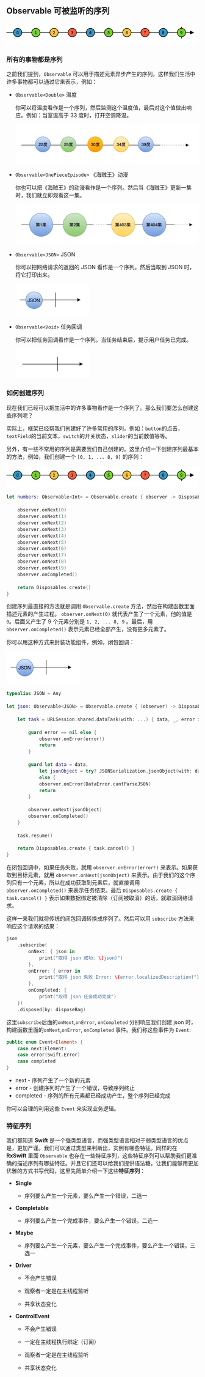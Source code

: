 ## Observable 可被监听的序列

![1](/assets/Observable/Obervable.png)

### 所有的事物都是序列

之前我们提到，`Observable` 可以用于描述元素异步产生的序列。这样我们生活中许多事物都可以通过它来表示，例如：

* `Observable<Double>` 温度

  你可以将温度看作是一个序列，然后监测这个温度值，最后对这个值做出响应。例如：当室温高于 33 度时，打开空调降温。

  ![1](/assets/Observable/Temperature.png)

* `Observable<OnePieceEpisode>` 《海贼王》动漫

  你也可以把《海贼王》的动漫看作是一个序列。然后当《海贼王》更新一集时，我们就立即观看这一集。

  ![1](/assets/Observable/OnePiece.png)

* `Observable<JSON>` JSON

  你可以把网络请求的返回的 JSON 看作是一个序列。然后当取到 JSON 时，将它打印出来。

  ![1](/assets/Observable/JSON.png)

* `Observable<Void>` 任务回调

  你可以把任务回调看作是一个序列。当任务结束后，提示用户任务已完成。

  ![1](/assets/Observable/Callback.png)

### 如何创建序列

现在我们已经可以把生活中的许多事物看作是一个序列了。那么我们要怎么创建这些序列呢？

实际上，框架已经帮我们创建好了许多常用的序列。例如：`button`的点击，`textField`的当前文本，`switch`的开关状态，`slider`的当前数值等等。

另外，有一些不常用的序列是需要我们自己创建的。这里介绍一下创建序列最基本的方法，例如，我们创建一个 ``[0, 1, ... 8, 9]`` 的序列：

![1](/assets/Observable/Obervable.png)

```swift
let numbers: Observable<Int> = Observable.create { observer -> Disposable in

    observer.onNext(0)
    observer.onNext(1)
    observer.onNext(2)
    observer.onNext(3)
    observer.onNext(4)
    observer.onNext(5)
    observer.onNext(6)
    observer.onNext(7)
    observer.onNext(8)
    observer.onNext(9)
    observer.onCompleted()

    return Disposables.create()
}
```

创建序列最直接的方法就是调用 `Observable.create` 方法，然后在构建函数里面描述元素的产生过程。
`observer.onNext(0)` 就代表产生了一个元素，他的值是 `0`。后面又产生了 9 个元素分别是 `1, 2, ... 8, 9` 。最后，用 `observer.onCompleted()` 表示元素已经全部产生，没有更多元素了。

你可以用这种方式来封装功能组件，例如，闭包回调：

![1](/assets/Observable/JSON.png)

```swift
typealias JSON = Any

let json: Observable<JSON> = Observable.create { (observer) -> Disposable in

    let task = URLSession.shared.dataTask(with: ...) { data, _, error in

        guard error == nil else {
            observer.onError(error!)
            return
        }

        guard let data = data,
            let jsonObject = try? JSONSerialization.jsonObject(with: data, options: .mutableLeaves)
            else {
            observer.onError(DataError.cantParseJSON)
            return
        }

        observer.onNext(jsonObject)
        observer.onCompleted()
    }

    task.resume()

    return Disposables.create { task.cancel() }
}
```

在闭包回调中，如果任务失败，就用 `observer.onError(error!)` 来表示。如果获取到目标元素，就用 `observer.onNext(jsonObject)` 来表示。由于我们的这个序列只有一个元素，所以在成功获取到元素后，就直接调用 `observer.onCompleted()` 来表示任务结束。最后 `Disposables.create { task.cancel() }` 表示如果数据绑定被清除（订阅被取消）的话，就取消网络请求。

这样一来我们就将传统的闭包回调转换成序列了。然后可以用 `subscribe` 方法来响应这个请求的结果：

```swift
json
    .subscribe(
        onNext: { json in
            print("取得 json 成功: \(json)")
        },
        onError: { error in
            print("取得 json 失败 Error: \(error.localizedDescription)")
        },
        onCompleted: {
            print("取得 json 任务成功完成")
    })
    .disposed(by: disposeBag)
```

这里`subscribe`后面的`onNext`,`onError`, `onCompleted` 分别响应我们创建 json 时，构建函数里面的`onNext`,`onError`, `onCompleted` 事件。我们称这些事件为 `Event`:

```swift
public enum Event<Element> {
    case next(Element)
    case error(Swift.Error)
    case completed
}
```

* next - 序列产生了一个新的元素
* error - 创建序列时产生了一个错误，导致序列终止
* completed - 序列的所有元素都已经成功产生，整个序列已经完成

你可以合理的利用这些 `Event` 来实现业务逻辑。

### 特征序列

我们都知道 **Swift** 是一个强类型语言，而强类型语言相对于弱类型语言的优点是，更加严谨。我们可以通过类型来判断出，实例有哪些特征。同样的在 **RxSwift** 里面 `Observable` 也存在一些特征序列，这些特征序列可以帮助我们更准确的描述序列有哪些特征。并且它们还可以给我们提供语法糖，让我们能够用更加优雅的方式书写代码，这里先简单介绍一下这些**特征序列**：

* **Single**

  * 序列要么产生一个元素，要么产生一个错误，二选一

* **Completable**

  * 序列要么产生一个完成事件，要么产生一个错误，二选一

* **Maybe**

  * 序列要么产生一个元素，要么产生一个完成事件，要么产生一个错误，三选一

* **Driver**

  * 不会产生错误

  * 观察者一定是在主线程监听

  * 共享状态变化

* **ControlEvent**

  * 不会产生错误

  * 一定在主线程执行绑定（订阅）

  * 观察者一定是在主线程监听

  * 共享状态变化
